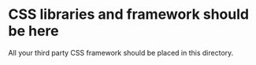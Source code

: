 # CSS libraries and framework should be here

All your third party CSS framework should be placed in this directory.
